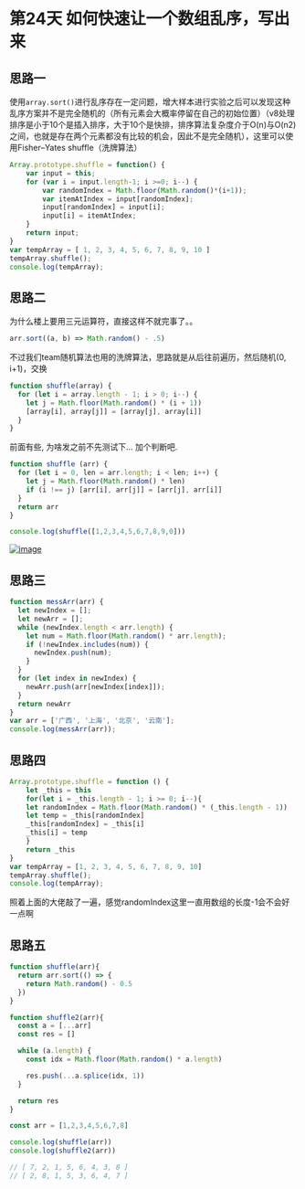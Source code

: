 # 第24天 如何快速让一个数组乱序，写出来

## 思路一

使用`array.sort()`进行乱序存在一定问题，增大样本进行实验之后可以发现这种乱序方案并不是完全随机的（所有元素会大概率停留在自己的初始位置）（v8处理排序是小于10个是插入排序，大于10个是快排，排序算法复杂度介于O(n)与O(n2)之间，也就是存在两个元素都没有比较的机会，因此不是完全随机），这里可以使用Fisher–Yates shuffle（洗牌算法）

```js
Array.prototype.shuffle = function() {
    var input = this;
    for (var i = input.length-1; i >=0; i--) {
        var randomIndex = Math.floor(Math.random()*(i+1)); 
        var itemAtIndex = input[randomIndex]; 
        input[randomIndex] = input[i]; 
        input[i] = itemAtIndex;
    }
    return input;
}
var tempArray = [ 1, 2, 3, 4, 5, 6, 7, 8, 9, 10 ]
tempArray.shuffle();
console.log(tempArray);
```

## 思路二

为什么楼上要用三元运算符，直接这样不就完事了。。
```js
arr.sort((a, b) => Math.random() - .5)
```

不过我们team随机算法也用的洗牌算法，思路就是从后往前遍历，然后随机(0, i+1)，交换

```js
function shuffle(array) {
  for (let i = array.length - 1; i > 0; i--) {
    let j = Math.floor(Math.random() * (i + 1))
    [array[i], array[j]] = [array[j], array[i]]
  }
}
```

前面有些, 为啥发之前不先测试下...
加个判断吧.
```javascript
function shuffle (arr) {
  for (let i = 0, len = arr.length; i < len; i++) {
    let j = Math.floor(Math.random() * len)
    if (i !== j) [arr[i], arr[j]] = [arr[j], arr[i]]
  }
  return arr
}

console.log(shuffle([1,2,3,4,5,6,7,8,9,0]))
```
<a data-fancybox title="image" href="https://user-images.githubusercontent.com/10903843/61680936-0b429000-ad3e-11e9-971d-02d90647eeb3.png">![image](https://user-images.githubusercontent.com/10903843/61680936-0b429000-ad3e-11e9-971d-02d90647eeb3.png)</a>

## 思路三

```javascript
function messArr(arr) {
  let newIndex = [];
  let newArr = [];
  while (newIndex.length < arr.length) {
    let num = Math.floor(Math.random() * arr.length);
    if (!newIndex.includes(num)) {
      newIndex.push(num);
    }
  }
  for (let index in newIndex) {
    newArr.push(arr[newIndex[index]]);
  }
  return newArr
}
var arr = ['广西', '上海', '北京', '云南'];
console.log(messArr(arr));
```

## 思路四

```js
Array.prototype.shuffle = function () {
    let _this = this
    for(let i = _this.length - 1; i >= 0; i--){
    let randomIndex = Math.floor(Math.random() * (_this.length - 1))
    let temp = _this[randomIndex]
    _this[randomIndex] = _this[i]
    _this[i] = temp
    }
    return _this
}
var tempArray = [1, 2, 3, 4, 5, 6, 7, 8, 9, 10]
tempArray.shuffle();
console.log(tempArray);
```

照着上面的大佬敲了一遍，感觉randomIndex这里一直用数组的长度-1会不会好一点啊

## 思路五

```js
function shuffle(arr){
  return arr.sort(() => {
    return Math.random() - 0.5
  })
}

function shuffle2(arr){
  const a = [...arr]
  const res = []

  while (a.length) {
    const idx = Math.floor(Math.random() * a.length)

    res.push(...a.splice(idx, 1))
  }

  return res
}

const arr = [1,2,3,4,5,6,7,8]

console.log(shuffle(arr))
console.log(shuffle2(arr))

// [ 7, 2, 1, 5, 6, 4, 3, 8 ]
// [ 2, 8, 1, 5, 3, 6, 4, 7 ]
```